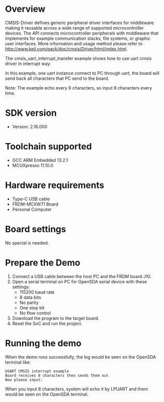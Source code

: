 Overview
========
CMSIS-Driver defines generic peripheral driver interfaces for middleware making it reusable across a wide 
range of supported microcontroller devices. The API connects microcontroller peripherals with middleware 
that implements for example communication stacks, file systems, or graphic user interfaces. 
More information and usage method please refer to http://www.keil.com/pack/doc/cmsis/Driver/html/index.html.

The cmsis_uart_interrupt_transfer example shows how to use uart cmsis driver in interrupt way:

In this example, one uart instance connect to PC through uart, the board will
send back all characters that PC send to the board.

Note: The example echo every 8 characters, so input 8 characters every time.

SDK version
===========
- Version: 2.16.000

Toolchain supported
===================
- GCC ARM Embedded  13.2.1
- MCUXpresso  11.10.0

Hardware requirements
=====================
- Type-C USB cable
- FRDM-MCXW71 Board
- Personal Computer

Board settings
==============
No special is needed.

Prepare the Demo
================
1. Connect a USB cable between the host PC and the FRDM board J10.
2. Open a serial terminal on PC for OpenSDA serial device with these settings:
   - 115200 baud rate
   - 8 data bits
   - No parity
   - One stop bit
   - No flow control
3. Download the program to the target board.
4. Reset the SoC and run the project.

Running the demo
================
When the demo runs successfully, the log would be seen on the OpenSDA terminal like:

~~~~~~~~~~~~~~~~~~~~~~~~~~~~~~~~~~~~~~~~~~~~~~~~~
USART CMSIS interrupt example
Board receives 8 characters then sends them out
Now please input:
~~~~~~~~~~~~~~~~~~~~~~~~~~~~~~~~~~~~~~~~~~~~~~~~~

When you input 8 characters, system will echo it by LPUART and them would be seen on the OpenSDA terminal.
